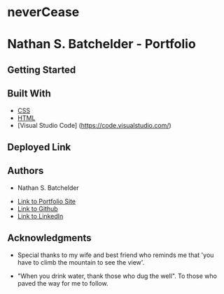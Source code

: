 # neverCease
# Nathan S. Batchelder - Portfolio

<!-- This project is a web page for a company specializing in Search Engine Optimiziation (SEO).  Their site has three links in the header that go to article sections below their main image where they address the three chief functions of their company.  The main section of the web page is flanked to the right by an aside that that clearly deleniates the role and relationship between lead generation, brand awarness, and cost managment.   -->


## Getting Started

<!-- In order to view this project, please right click on a Windows computer, or double-finger click on a Apple computer, the index.html file.  You may view this website locally with the browser of your choice.  For those interested in viewing the source code, please consult the style.css file, as index.html file previously, with your code editor of choice.   -->


## Built With

* [CSS](https://developer.mozilla.org/en-US/docs/Web/CSS)
* [HTML](https://developer.mozilla.org/en-US/docs/Web/HTML)
* [Visual Studio Code] (https://code.visualstudio.com/)


## Deployed Link

<!-- * [See Live Site](file:///Users/nathanbatchelder/Desktop/homework-1/index.html) -->


## Authors

* Nathan S. Batchelder 

- [Link to Portfolio Site](https://superawesomeportfolio.com)
- [Link to Github](https://github.com/NateBatchelder)
- [Link to LinkedIn](www.linkedin.com/in/nathan-batchelder/)


## Acknowledgments

* Special thanks to my wife and best friend who reminds me that 'you have to climb the mountain to see the view'.

* "When you drink water, thank those who dug the well".  To those who paved the way for me to follow.